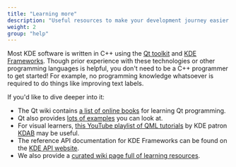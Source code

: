 ```yaml
---
title: "Learning more"
description: "Useful resources to make your development journey easier."
weight: 2
group: "help"
---
```


Most KDE software is written in C++ using the [Qt toolkit](https://www.qt.io) and [KDE Frameworks](https://develop.kde.org/products/frameworks/). Though prior experience with these technologies or other programming languages is helpful, you don't need to be a C++ programmer to get started! For example, no programming knowledge whatsoever is required to do things like improving text labels.

If you'd like to dive deeper into it:

* The Qt wiki contains [a list of online books](https://wiki.qt.io/Books) for learning Qt programming.
* Qt also provides [lots of examples](https://doc.qt.io/qt-5/qtexamplesandtutorials.html ) you can look at.
* For visual learners, [this YouTube playlist of QML tutorials](https://www.youtube.com/watch?v=JxyTkXLbcV4&list=PL6CJYn40gN6hdNC1IGQZfVI707dh9DPRc) by KDE patron [KDAB](https://www.kdab.com) may be useful.
* The reference API documentation for KDE Frameworks can be found on the [KDE API website](https://api.kde.org/).
* We also provide a [curated wiki page full of learning resources](https://community.kde.org/Get_Involved/development/Learn).
